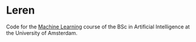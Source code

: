 # Leren
Code for the [Machine Learning](https://coursecatalogue.uva.nl/xmlpages/page/2019-2020/zoek-vak/vak/72629) course of the BSc in Artificial Intelligence at the University of Amsterdam.

